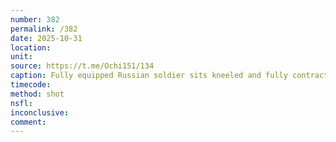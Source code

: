```yaml
---
number: 382
permalink: /382
date: 2025-10-31
location: 
unit: 
source: https://t.me/Ochi151/134
caption: Fully equipped Russian soldier sits kneeled and fully contracted for several seconds then sits upright and shoots himself right in the face
timecode: 
method: shot
nsfl: 
inconclusive: 
comment: 
---
```

<script async src="https://telegram.org/js/telegram-widget.js?22" data-telegram-post="Ochi151/134" data-width="100%"></script>